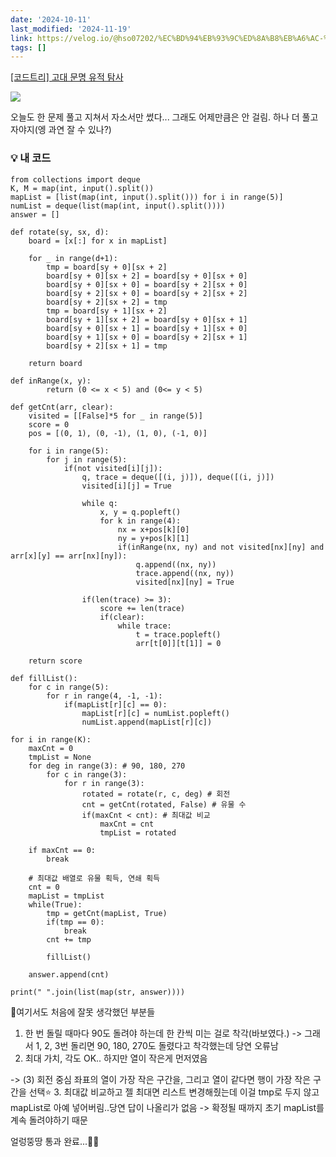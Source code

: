 ```yaml
---
date: '2024-10-11'
last_modified: '2024-11-19'
link: https://velog.io/@hso07202/%EC%BD%94%EB%93%9C%ED%8A%B8%EB%A6%AC-%EA%B3%A0%EB%8C%80-%EB%AC%B8%EB%AA%85-%EC%9C%A0%EC%A0%81-%ED%83%90%EC%82%AC
tags: []
---
```


[[코드트리] 고대 문명 유적 탐사](https://www.codetree.ai/training-field/frequent-problems/problems/ancient-ruin-exploration?&utm_source=clipboard&utm_medium=text)

![](https://velog.velcdn.com/images/hso07202/post/ba35ae3a-0d04-4af6-aa96-2b704273ea6d/image.png)

오늘도 한 문제 풀고 지쳐서 자소서만 썼다... 그래도 어제만큼은 안 걸림. 하나 더 풀고 자야지(엥 과연 잘 수 있나?)

### 💡 내 코드
    
    
    from collections import deque
    K, M = map(int, input().split())
    mapList = [list(map(int, input().split())) for i in range(5)]
    numList = deque(list(map(int, input().split())))
    answer = []
    
    def rotate(sy, sx, d):
        board = [x[:] for x in mapList]
    
        for _ in range(d+1):
            tmp = board[sy + 0][sx + 2]
            board[sy + 0][sx + 2] = board[sy + 0][sx + 0]
            board[sy + 0][sx + 0] = board[sy + 2][sx + 0]
            board[sy + 2][sx + 0] = board[sy + 2][sx + 2]
            board[sy + 2][sx + 2] = tmp
            tmp = board[sy + 1][sx + 2]
            board[sy + 1][sx + 2] = board[sy + 0][sx + 1]
            board[sy + 0][sx + 1] = board[sy + 1][sx + 0]
            board[sy + 1][sx + 0] = board[sy + 2][sx + 1]
            board[sy + 2][sx + 1] = tmp
    
        return board
    
    def inRange(x, y):
            return (0 <= x < 5) and (0<= y < 5)
    
    def getCnt(arr, clear):
        visited = [[False]*5 for _ in range(5)]
        score = 0
        pos = [(0, 1), (0, -1), (1, 0), (-1, 0)]  
    
        for i in range(5):
            for j in range(5):
                if(not visited[i][j]):
                    q, trace = deque([(i, j)]), deque([(i, j)])
                    visited[i][j] = True
    
                    while q:
                        x, y = q.popleft()
                        for k in range(4):
                            nx = x+pos[k][0]
                            ny = y+pos[k][1]
                            if(inRange(nx, ny) and not visited[nx][ny] and arr[x][y] == arr[nx][ny]):
                                q.append((nx, ny))
                                trace.append((nx, ny))
                                visited[nx][ny] = True
    
                    if(len(trace) >= 3):
                        score += len(trace)
                        if(clear):
                            while trace:
                                t = trace.popleft()
                                arr[t[0]][t[1]] = 0
    
        return score
    
    def fillList():
        for c in range(5):
            for r in range(4, -1, -1):
                if(mapList[r][c] == 0):
                    mapList[r][c] = numList.popleft()
                    numList.append(mapList[r][c])
    
    for i in range(K):
        maxCnt = 0
        tmpList = None
        for deg in range(3): # 90, 180, 270
            for c in range(3):
                for r in range(3):
                    rotated = rotate(r, c, deg) # 회전
                    cnt = getCnt(rotated, False) # 유물 수
                    if(maxCnt < cnt): # 최대값 비교
                        maxCnt = cnt
                        tmpList = rotated
    
        if maxCnt == 0:
            break
    
        # 최대값 배열로 유물 획득, 연쇄 획득
        cnt = 0
        mapList = tmpList
        while(True):
            tmp = getCnt(mapList, True)
            if(tmp == 0):
                break
            cnt += tmp
    
            fillList()
    
        answer.append(cnt)
    
    print(" ".join(list(map(str, answer))))

📕여기서도 처음에 잘못 생각했던 부분들

  1. 한 번 돌릴 때마다 90도 돌려야 하는데 한 칸씩 미는 걸로 착각(바보였다.) -> 그래서 1, 2, 3번 돌리면 90, 180, 270도 돌렸다고 착각했는데 당연 오류남
  2. 최대 가치, 각도 OK.. 하지만 열이 작은게 먼저였음



-> (3) 회전 중심 좌표의 열이 가장 작은 구간을, 그리고 열이 같다면 행이 가장 작은 구간을 선택⭐ 3\. 최대값 비교하고 젤 최대면 리스트 변경해줬는데 이걸 tmp로 두지 않고 mapList로 아예 넣어버림..당연 답이 나올리가 없음 -> 확정될 때까지 초기 mapList를 계속 돌려야하기 때문

얼렁뚱땅 통과 완료...🤯🔥